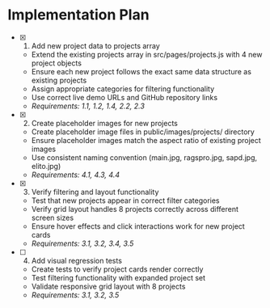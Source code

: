 # Implementation Plan

- [x] 1. Add new project data to projects array
  - Extend the existing projects array in src/pages/projects.js with 4 new project objects
  - Ensure each new project follows the exact same data structure as existing projects
  - Assign appropriate categories for filtering functionality
  - Use correct live demo URLs and GitHub repository links
  - _Requirements: 1.1, 1.2, 1.4, 2.2, 2.3_

- [x] 2. Create placeholder images for new projects
  - Create placeholder image files in public/images/projects/ directory
  - Ensure placeholder images match the aspect ratio of existing project images
  - Use consistent naming convention (main.jpg, ragspro.jpg, sapd.jpg, elito.jpg)
  - _Requirements: 4.1, 4.3, 4.4_

- [x] 3. Verify filtering and layout functionality
  - Test that new projects appear in correct filter categories
  - Verify grid layout handles 8 projects correctly across different screen sizes
  - Ensure hover effects and click interactions work for new project cards
  - _Requirements: 3.1, 3.2, 3.4, 3.5_

- [ ] 4. Add visual regression tests
  - Create tests to verify project cards render correctly
  - Test filtering functionality with expanded project set
  - Validate responsive grid layout with 8 projects
  - _Requirements: 3.1, 3.2, 3.5_